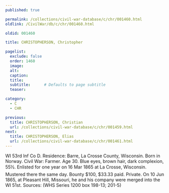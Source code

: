 ```yaml
---
published: true

permalink: /collections/civil-war-database/c/chr/001460.html
oldlink: /CivilWar/db/c/chr/001460.html

oldid: 001460

title: CHRISTOPHERSON, Christopher

pagelist:
  exclude: false
  order: 1460
  image: 
  alt:
  caption:
  title:
  subtitle:      # Defaults to page subtitle
  teaser:

category: 
  - C 
  - CHR

previous:
  title: CHRISTOPHERSON, Christian
  url: /collections/civil-war-database/c/chr/001459.html  
next:
  title: CHRISTOPHERSON, Elias
  url: /collections/civil-war-database/c/chr/001461.html   
---
```

WI 53rd Inf Co D. Residence: Barre, La Crosse County, Wisconsin. Born in Norway. Civil War: Farmer. Age 30. Blue eyes, brown hair, dark complexion, 5&#146;5&frac12;&#148;. Enlisted for one year on 16 Mar 1865 at La Crosse, Wisconsin. Mustered there the same day. Bounty $100, $33.33 paid. Private. On 10 Jun 1865, at Pleasant Hill, Missouri, he and his company were merged into the WI 51st. Sources: (WHS Series 1200 box 198-13; 201-5)